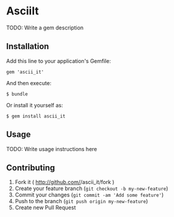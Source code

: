 # AsciiIt

TODO: Write a gem description

## Installation

Add this line to your application's Gemfile:

    gem 'ascii_it'

And then execute:

    $ bundle

Or install it yourself as:

    $ gem install ascii_it

## Usage

TODO: Write usage instructions here

## Contributing

1. Fork it ( http://github.com/<my-github-username>/ascii_it/fork )
2. Create your feature branch (`git checkout -b my-new-feature`)
3. Commit your changes (`git commit -am 'Add some feature'`)
4. Push to the branch (`git push origin my-new-feature`)
5. Create new Pull Request
